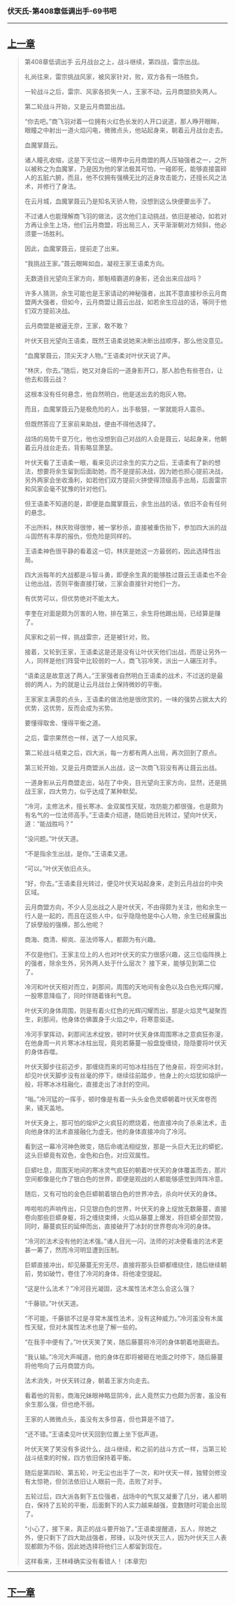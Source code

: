 ### 伏天氏-第408章低调出手-69书吧

--------
[上一章](./fb05402c1e5bdfb5b443098d4271fff1.md)
--------


>
>
>
>第408章低调出手
>云月战台之上，战斗继续，第四战，雷宗出战。
>
>礼尚往来，雷宗挑战风家，被风家针对，败，双方各有一场胜负。
>
>一轮战斗之后，雷宗、风家各损失一人，王家不动，云月商盟损失两人。
>
>第二轮战斗开始，又是云月商盟出战。
>
>“你去吧。”商飞羽对着一位拥有火红色长发的人开口说道，那人睁开眼眸，眼瞳之中射出一道火焰闪电，微微点头，他站起身来，朝着云月战台走去。
>
>血魔掌聂云。
>
>诸人瞳孔收缩，这是下天位这一境界中云月商盟的两人压轴强者之一，之所以被称之为血魔掌，乃是因为他的掌法极其可怕，一碰即死，能够直接震碎人的五脏六腑，而且，他不仅拥有强横无比的近身攻击能力，还擅长风之法术，并修行了身法。
>
>在云月城，血魔掌聂云乃是知名天骄人物，没想到这么快便要出手了。
>
>不过诸人也能理解商飞羽的做法，这次他们主动挑战，依旧是被动，如若对方再让余生上场，他们云月商盟，将出局三人，天平渐渐朝对方倾斜，他必须要一场胜利。
>
>因此，血魔掌聂云，提前走了出来。
>
>“我挑战王家。”聂云眼眸如血，凝视王家王语柔方向。
>
>无数道目光望向王家方向，那魁梧霸道的身影，还会出来应战吗？
>
>许多人猜测，余生可能也是王家请动的神秘强者，出其不意直接秒杀云月商盟两大强者，但如今，云月商盟让聂云出战，如若余生应战的话，等同于他们双方提前决战。
>
>云月商盟是被逼无奈，王家，敢不敢？
>
>叶伏天目光望向王语柔，既然王语柔说她来决断出战顺序，那么他没意见。
>
>“血魔掌聂云，顶尖天才人物。”王语柔对叶伏天说了声。
>
>“林庆，你去。”随后，她又对身后的一道身影开口，那人脸色有些苍白，让他去和聂云战？
>
>这根本没有任何悬念，他自然明白，他是送出去的炮灰人物。
>
>而且，血魔掌聂云乃是极危险的人，出手极狠，一掌就能将人震杀。
>
>但既然答应了王家前来助战，便由不得他选择了。
>
>战场的局势千变万化，他也没想到自己对战的人会是聂云，站起身来，他朝着云月战台走去，背影略显萧瑟。
>
>叶伏天看了王语柔一眼，看来见识过余生的实力之后，王语柔有了新的想法，想要将余生留到后面助她，而不是提前决战，因为她也担心提前决战，另外两家会坐收渔利，如若他们双方提前火拼使得顶级高手出局，后面雷宗和风家会毫不犹豫的针对他们。
>
>但王语柔不知道的是，即便是血魔掌聂云，余生出战的话，依旧不会有任何的悬念。
>
>不出所料，林庆败得很惨，被一掌秒杀，直接被重伤抬下，参加四大派的战斗固然有丰厚的报仇，但危险是同样的。
>
>王语柔神色很平静的看着这一切，林庆是她这一方最弱的，因此选择性出局。
>
>四大派每年的大战都是斗智斗勇，即便余生真的能够胜过聂云王语柔也不会让他出战，否则平衡直接打破，三家会直接针对他们一方。
>
>有优势可以，但优势绝对不能太大。
>
>李奎在对面是颇为厉害的人物，排在第三，余生将他踢出局，已经算是赚了。
>
>风家和之前一样，挑战雷宗，还是被针对，败。
>
>接着，又轮到王家，王语柔这是还是没有让叶伏天他们出战，而是让另外一人，同样是他们阵营中比较弱的一人，商飞羽冷笑，派出一人碾压对手。
>
>“语柔这是故意送了两人。”王家强者自然明白王语柔的战术，不过送的是最弱的两人，为的就是让云月战台上保持微妙的平衡。
>
>王家家主满意的点头，王语柔的做法他是很欣赏的，一味的强势占据太大的优势，这优势，反而会成为劣势。
>
>要懂得取舍、懂得平衡之道。
>
>之后，雷宗果然也一样，送了一人给风家。
>
>第二轮战斗结束之后，四大派，每一方都有两人出局，再次回到了原点。
>
>第三轮开始，又是云月商盟派人出战，这一次商飞羽没有再让聂云出战。
>
>一道身影从云月商盟走出，站在了中央，目光望向王家方向，显然，还是挑战王家，四大势力，似乎达成了某种默契。
>
>“冷河，主修法术，擅长寒冰、金双属性天赋，攻防能力都很强，也是颇为有名气的一位法师高手。”王语柔介绍道，随后她目光转过，望向叶伏天，道：“能战胜吗？”
>
>“没问题。”叶伏天道。
>
>“不是指余生出战，是你。”王语柔又道。
>
>“可以。”叶伏天依旧点头。
>
>“好，你去。”王语柔目光转过，便见叶伏天站起身来，走到云月战台的中央区域。
>
>云月商盟方向，不少人见出战之人是叶伏天，不由得颇为关注，他和余生一行人是一起的，而且在这些人中，似乎隐隐他是中心人物，余生已经展露出了妖孽般的强横，那么他呢？
>
>商海、商清、柳岚、巫法师等人，都颇为有兴趣。
>
>不仅是他们，王家主位上的人也对叶伏天的实力很感兴趣，这三位临阵换上的强者，除余生外，另外两人处于什么层次？
>接下来，能够见到第二位了。
>
>冷河和叶伏天相对而立，刹那间，周围的天地间有金色以及白色光辉闪耀，一股寒意降临了，同时伴随着锋利气息。
>
>叶伏天的身体周围，则是有着火红色的光辉闪耀而出，那是火焰灵气凝聚而生，刹那间，他身体仿佛置身于火焰之中，将寒意驱逐。
>
>冷河手掌挥动，刹那间法术绽放，顿时叶伏天身体周围寒冰之意疯狂弥漫，在他身周一片片寒冰冰柱出现，竟宛若藤蔓一般盘旋缠绕，隐隐要将叶伏天的身体吞噬。
>
>叶伏天脚步往前迈步，那缠绕而来的可怕冰柱挡在了他身前，将空间冰封，却见叶伏天脚步没有丝毫的停下，继续往前踏步，他身上的火焰犹如熔炉一般，将寒冰冰柱融化，直接走出了冰封的空间。
>
>“嗡。”冷河猛的一挥手，顿时像是有着一头头金色灵蟒朝着叶伏天席卷而来，铺天盖地。
>
>叶伏天身上，那可怕的熔炉之火疯狂的燃烧着，他直接冲向了杀来法术，击向他身体的法术直接融化为虚无，他的身体直接冲向了冷河。
>
>看到这一幕冷河神色微变，随后命魂法相绽放，那是一头巨大无比的蟒蛇，这头巨蟒竟有双色，金色和白色，对应双属性。
>
>巨蟒吐息，周围天地间的寒冰灵气疯狂的朝着叶伏天的身体覆盖而去，那片空间都像是化作了银白色的世界，即便是观战的人都能够感觉到阵阵冷意。
>
>随后，又有可怕的金色巨蟒朝着银白色的世界冲去，杀向叶伏天的身体。
>
>哗啦啦的声响传出，只见银白色的世界，叶伏天的身上绽放无数藤蔓，直接卷向那些巨蟒身躯，将之缠绕束缚，火焰从藤蔓上爆发，将巨蟒全部焚毁，同时，藤蔓疯狂的延伸而出，直接破开了冰封的世界卷向冷河的身体。
>
>“冷河的法术没有他的法术强。”诸人目光一闪，法师的对决便看谁的法术更甚一筹了，然而冷河明显遭到压制。
>
>巨蟒直接冲出，却见藤蔓无穷无尽，直接将那头巨蟒都缠绕住，随后继续朝前，势如破竹，卷住了冷河的身体，将他凌空提起。
>
>“这是什么法术？”冷河目光凝固，这木属性法术怎么会这么强？
>
>“千藤锁。”叶伏天道。
>
>“不可能，千藤锁不过是寻常木属性法术，没有这种威力。”冷河虽没有木属性天赋，但对木属性法术也是了解一些的。
>
>“在我手中便有了。”叶伏天笑了笑，随后藤蔓将冷河的身体朝着地面砸去。
>
>“我认输。”冷河大声喊道，他的身体在即将被砸在地面之时停下，随后藤蔓将他甩向了云月商盟方向。
>
>法术消失，叶伏天转过身，朝着王家方向走去。
>
>看着他的背影，商海兄妹眼神略显阴冷，此人竟然实力也颇为厉害，虽没有余生那么强，但也绝不弱。
>
>王家的人微微点头，虽没有太多惊喜，但也算是不错了。
>
>“还不错。”王语柔见叶伏天回到位置上坐下低声道。
>
>叶伏天笑了笑没有多说什么，战斗继续，和之前的战斗方式一样，当第三轮战斗结束的时候，四方依旧保持着平衡。
>
>随后是第四轮、第五轮，叶无尘也出手了一次，和叶伏天一样，独臂剑修没有太惊艳，但剑法依旧让人眼前一亮，击败了对手。
>
>五轮过后，四大派各剩下五位强者，战场中的气氛又凝重了几分，诸人都明白，保持了五轮的平衡，后面剩下的人实力越来越强，变数随时可能会出现了。
>
>“小心了，接下来，真正的战斗要开始了。”王语柔提醒道，五人，除她之外，便只剩下了四大助战强者，邢锋，以及叶伏天三人，因为叶伏天三人表现都颇为不俗，因此她选择将他们三人都留到现在。
>
>这样看来，王林峰确实没有看错人！
>(本章完)
>
>

--------
[下一章](./ab32485a3f946b34bb1c668035e71c9f.md)
--------
